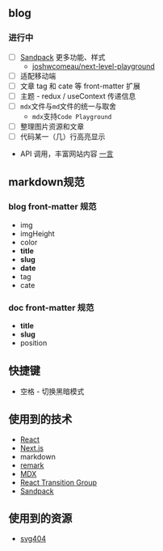 ## blog

### 进行中
- [ ] [Sandpack](https://sandpack.codesandbox.io/docs/getting-started/custom-ui) 更多功能、样式
    - [joshwcomeau/next-level-playground](https://www.joshwcomeau.com/react/next-level-playground/)
- [ ] 适配移动端
- [ ] 文章 tag 和 cate 等 front-matter 扩展
- [ ] 主题 - redux / useContext 传递信息
- [ ] `mdx`文件与`md`文件的统一与取舍
    - `mdx`支持`Code Playground`
- [ ] 整理图片资源和文章
- [ ] 代码某一（几）行高亮显示
<!-- - [ ] 添加一些花里胡哨的东西 -->
- API 调用，丰富网站内容 [一言](https://developer.hitokoto.cn/)


## markdown规范
### blog front-matter 规范
- img
- imgHeight
- color
- **title**
- **slug**
- **date**
- tag
- cate

### doc front-matter 规范
- **title**                  
- **slug**
- position

## 快捷键
- 空格 - 切换黑暗模式

## 使用到的技术
- [React](https://reactjs.org)
- [Next.js](https://nextjs.org)
- markdown
- [remark](https://github.com/remarkjs)
- [MDX](https://mdxjs.com/)
- [React Transition Group](https://reactcommunity.org/react-transition-group/)
- [Sandpack](https://sandpack.codesandbox.io)

## 使用到的资源
- [svg404](https://error404.fun/)
